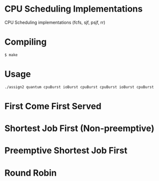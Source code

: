 # CPU Scheduling Implementations
CPU Scheduling implementations (fcfs, sjf, psjf, rr)

# Compiling
`$ make`

# Usage
`./assign2 quantum cpuBurst ioBurst cpuBurst cpuBurst ioBurst cpuBurst`

# First Come First Served

# Shortest Job First (Non-preemptive)

# Preemptive Shortest Job First

# Round Robin
